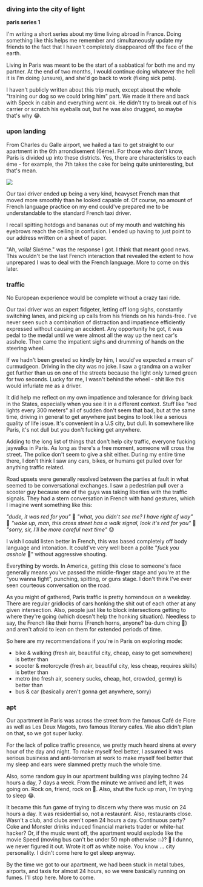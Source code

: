 ### diving into the city of light
**paris series 1**

I'm writing a short series about my time living abroad in France. Doing something like this helps me remember and simultaneously update my friends to the fact that I haven't completely disappeared off the face of the earth.

Living in Paris was meant to be the start of a sabbatical for both me and my partner. At the end of two months, I would continue doing whatever the hell it is I'm doing (unsure), and she'd go back to work (fixing sick pets). 

I haven't publicly written about this trip much, except about the whole "training our dog so we could bring him" part. We made it there and back with Speck in cabin and everything went ok. He didn't try to break out of his carrier or scratch his eyeballs out, but he was also drugged, so maybe that's why 😂.

### upon landing

From Charles du Galle airport, we hailed a taxi to get straight to our apartment in the 6th arrondisement (6éme). For those who don't know, Paris is divided up into these districts. Yes, there are characteristics to each éme - for example, the 7th takes the cake for being quite uninteresting, but that's mean. 

![](paris-eme.png)

Our taxi driver ended up being a very kind, heavyset French man that moved more smoothly than he looked capable of. Of course, no amount of French language practice on my end could've prepared me to be understandable to the standard French taxi driver.

I recall spitting hotdogs and bananas out of my mouth and watching his eyebrows reach the ceiling in confusion. I ended up having to just point to our address written on a sheet of paper.

"Ah, voila! Sixéme." was the response I got. I think that meant good news. This wouldn't be the last French interaction that revealed the extent to how unprepared I was to deal with the French language. More to come on this later.

### traffic

No European experience would be complete without a crazy taxi ride.

Our taxi driver was an expert fidgeter, letting off long sighs, constantly switching lanes, and picking up calls from his friends on his hands-free. I've never seen such a combination of distraction and impatience efficiently expressed without causing an accident. Any opportunity he got, it was pedal to the medal until we were almost all the way up the next car's asshole. Then came the impatient sighs and drumming of hands on the steering wheel.

If we hadn't been greeted so kindly by him, I would've expected a mean ol' curmudgeon. Driving in the city was no joke. I saw a grandma on a walker get further than us on one of the streets because the light only turned green for two seconds. Lucky for me, I wasn't behind the wheel - shit like this would infuriate me as a driver.

It did help me reflect on my own impatience and tolerance for driving back in the States, especially when you see it in a different context. Stuff like "red lights every 300 meters" all of sudden don't seem that bad, but at the same time, driving in general to get anywhere just begins to look like a serious quality of life issue. It's convenient in a U.S city, but dull. In somewhere like Paris, it's not dull but you don't fucking get anywhere.

Adding to the long list of things that don't help city traffic, everyone fucking jaywalks in Paris. As long as there's a free moment, someone will cross the street. The police don't seem to give a shit either. During my entire time there, I don't think I saw any cars, bikes, or humans get pulled over for anything traffic related. 

Road upsets were generally resolved between the parties at fault in what seemed to be conversational exchanges. I saw a pedestrian pull over a scooter guy because one of the guys was taking liberties with the traffic signals. They had a stern conversation in French with hand gestures, which I imagine went something like this:

*"dude, it was red for you"* 😤
*"what, you didn't see me? I have right of way"* 👀
*"wake up, man, this cross street has a walk signal, look it's red for you"* 🚦
*"sorry, sir, I'll be more careful next time"* 😓

I wish I could listen better in French, this was based completely off body language and intonation. It could've very well been a polite "*fuck you asshole* 🙂" without aggressive shouting.

Everything by words. In America, getting this close to someone's face generally means you've passed the middle-finger stage and you're at the "you wanna fight", punching, spitting, or guns stage. I don't think I've ever seen courteous conversation on the road.

As you might of gathered, Paris traffic is pretty horrendous on a weekday. There are regular gridlocks of cars honking the shit out of each other at any given intersection. Also, people just like to block intersections getting to where they're going (which doesn't help the honking situation). Needless to say, the French like their horns (French horns, anyone? ba-dum ching 🥁) and aren't afraid to lean on them for extended periods of time.

So here are my recommendations if you're in Paris on exploring mode:

- bike & walking (fresh air, beautiful city, cheap, easy to get somewhere) is better than
- scooter & motorcycle (fresh air, beautiful city, less cheap, requires skills) is better than
- metro (no fresh air, scenery sucks, cheap, hot, crowded, germy) is better than
- bus & car (basically aren't gonna get anywhere, sorry)

### apt

Our apartment in Paris was across the street from the famous Café de Flore as well as Les Deux Magots, two famous literary cafes. We also didn't plan on that, so we got super lucky.

For the lack of police traffic presence, we pretty much heard sirens at every hour of the day and night. To make myself feel better, I assumed it was serious business and anti-terrorism at work to make myself feel better that my sleep and ears were slammed pretty much the whole time.

Also, some random guy in our apartment building was playing techno 24 hours a day, 7 days a week. From the minute we arrived and left, it was going on. Rock on, friend, rock on 🤘. Also, shut the fuck up man, I'm trying to sleep 😂.

It became this fun game of trying to discern why there was music on 24 hours a day. It was residential so, not a restaurant. Also, restaurants close. Wasn't a club, and clubs aren't open 24 hours a day. Continuous party? Coke and Monster drinks induced financial markets trader or white-hat hacker? Or, if the music went off, the apartment would explode like the movie Speed (moving bus can't be under 50 mph otherwise 💥)? 🤣 I dunno, we never figured it out. Wrote it off as white noise. You know ... city personality. I didn't come here to get sleep anyway.

By the time we got to our apartment, we had been stuck in metal tubes, airports, and taxis for almost 24 hours, so we were basically running on fumes. I'll stop here. More to come.